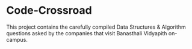 # Code-Crossroad
This project contains the carefully compiled Data Structures &amp; Algorithm questions asked by the companies that visit Banasthali Vidyapith on-campus.
